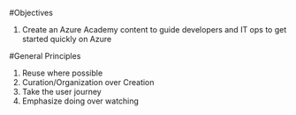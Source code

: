 #Objectives
1. Create an Azure Academy content to guide developers and IT ops to get started quickly on Azure

#General Principles
1. Reuse where possible
2. Curation/Organization over Creation
3. Take the user journey
4. Emphasize doing over watching


